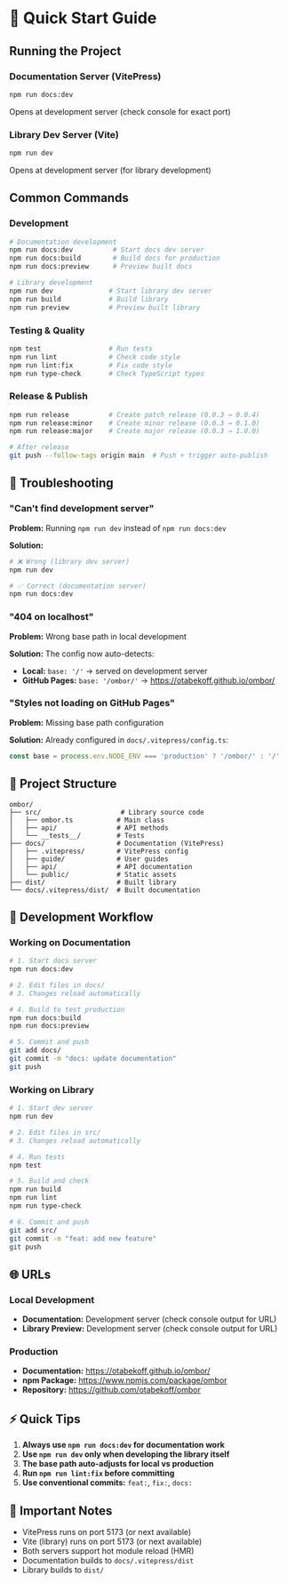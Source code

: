 # 🚀 Quick Start Guide

## Running the Project

### Documentation Server (VitePress)
```bash
npm run docs:dev
```
Opens at development server (check console for exact port)

### Library Dev Server (Vite)
```bash
npm run dev
```
Opens at development server (for library development)

## Common Commands

### Development
```bash
# Documentation development
npm run docs:dev          # Start docs dev server
npm run docs:build        # Build docs for production
npm run docs:preview      # Preview built docs

# Library development
npm run dev              # Start library dev server
npm run build            # Build library
npm run preview          # Preview built library
```

### Testing & Quality
```bash
npm test                 # Run tests
npm run lint             # Check code style
npm run lint:fix         # Fix code style
npm run type-check       # Check TypeScript types
```

### Release & Publish
```bash
npm run release          # Create patch release (0.0.3 → 0.0.4)
npm run release:minor    # Create minor release (0.0.3 → 0.1.0)
npm run release:major    # Create major release (0.0.3 → 1.0.0)

# After release
git push --follow-tags origin main  # Push + trigger auto-publish
```

## 🐛 Troubleshooting

### "Can't find development server"
**Problem:** Running `npm run dev` instead of `npm run docs:dev`

**Solution:**
```bash
# ❌ Wrong (library dev server)
npm run dev

# ✅ Correct (documentation server)
npm run docs:dev
```

### "404 on localhost"
**Problem:** Wrong base path in local development

**Solution:** The config now auto-detects:
- **Local:** `base: '/'` → served on development server
- **GitHub Pages:** `base: '/ombor/'` → https://otabekoff.github.io/ombor/

### "Styles not loading on GitHub Pages"
**Problem:** Missing base path configuration

**Solution:** Already configured in `docs/.vitepress/config.ts`:
```typescript
const base = process.env.NODE_ENV === 'production' ? '/ombor/' : '/'
```

## 📁 Project Structure

```
ombor/
├── src/                    # Library source code
│   ├── ombor.ts           # Main class
│   ├── api/               # API methods
│   └── __tests__/         # Tests
├── docs/                  # Documentation (VitePress)
│   ├── .vitepress/        # VitePress config
│   ├── guide/             # User guides
│   ├── api/               # API documentation
│   └── public/            # Static assets
├── dist/                  # Built library
└── docs/.vitepress/dist/  # Built documentation
```

## 🎯 Development Workflow

### Working on Documentation
```bash
# 1. Start docs server
npm run docs:dev

# 2. Edit files in docs/
# 3. Changes reload automatically

# 4. Build to test production
npm run docs:build
npm run docs:preview

# 5. Commit and push
git add docs/
git commit -m "docs: update documentation"
git push
```

### Working on Library
```bash
# 1. Start dev server
npm run dev

# 2. Edit files in src/
# 3. Changes reload automatically

# 4. Run tests
npm test

# 5. Build and check
npm run build
npm run lint
npm run type-check

# 6. Commit and push
git add src/
git commit -m "feat: add new feature"
git push
```

## 🌐 URLs

### Local Development
- **Documentation:** Development server (check console output for URL)
- **Library Preview:** Development server (check console output for URL)

### Production
- **Documentation:** https://otabekoff.github.io/ombor/
- **npm Package:** https://www.npmjs.com/package/ombor
- **Repository:** https://github.com/otabekoff/ombor

## ⚡ Quick Tips

1. **Always use `npm run docs:dev` for documentation work**
2. **Use `npm run dev` only when developing the library itself**
3. **The base path auto-adjusts for local vs production**
4. **Run `npm run lint:fix` before committing**
5. **Use conventional commits:** `feat:`, `fix:`, `docs:`

## 📝 Important Notes

- VitePress runs on port 5173 (or next available)
- Vite (library) runs on port 5173 (or next available)
- Both servers support hot module reload (HMR)
- Documentation builds to `docs/.vitepress/dist`
- Library builds to `dist/`
